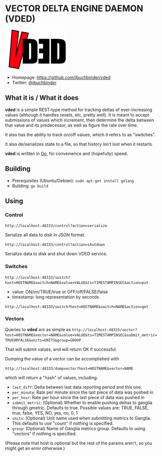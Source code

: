 # VECTOR DELTA ENGINE DAEMON (VDED)

![VDED](https://github.com/jbuchbinder/vded/raw/master/vded_logo.png)

* Homepage: https://github.com/jbuchbinder/vded
* Twitter: [@jbuchbinder](https://twitter.com/jbuchbinder)

## What it is / What it does

**vded** is a simple REST-type method for tracking deltas of
ever-increasing values (although it handles resets, etc, pretty well).
It is meant to accept submissions of values which increment, then
determine the delta between that value and its predecessor, as well as
figure the rate over time.

It also has the ability to track on/off values, which it refers to as
"switches".

It also de/serializes state to a file, so that history isn't lost when
it restarts.

**vded** is written in [Go](http://golang.org/), for
convenience and (hopefully) speed.

## Building

* Prerequisites (Ubuntu/Debian):
`sudo apt-get install golang`
* Building:
`go build`

## Using

### Control

`http://localhost:48333/control?action=serialize`

Serialize all data to disk in JSON format.

`http://localhost:48333/control?action=shutdown`

Serialize data to disk and shut down VDED service.

### Switches

`http://localhost:48333/switch?host=HOSTNAME&switch=NAME&value=VALUE&ts=TIMESTAMPINSEC&action=put`

* value: ON/on/TRUE/true or OFF/off/FALSE/false
* timestamp: long representation by seconds

`http://localhost:48333/switch?host=HOSTNAME&switch=NAME&action=get`

### Vectors

Queries to **vded** are as simple as
`http://localhost:48333/vector?host=HOSTNAME&vector=NAME&value=VALUE&ts=TIMESTAMPINSEC&submit_metric=TRUEORFALSE&units=UNITS&group=GROUP`

That will submit values, and will return OK if successful.

Dumping the value of a vector can be accomplished with

`http://localhost:48333/dumpvector?host=HOSTNAME&vector=NAME`

which will return a "hash" of values, including:

* `last_diff`: Delta between last data reporting period and this one.
* `per_minute`: Rate per minute since the last piece of data was pushed
   in
* `per_hour`: Rate per hour since the last piece of data was pushed in
* `submit_metric`: (Optional) Whether to enable pushing deltas to
   ganglia through gmetric. Defaults to true. Possible values are:
   TRUE, FALSE, true, false, YES, NO, yes, no, 0, 1
* `units`: (Optional) Unit name used when submitting metrics to Ganglia.
   This defaults to use "count" if nothing is specified.
* `group`: (Optional) Name of Ganglia metrics group. Defaults to using
   "vectors" if nothing is specified.

(Please note that host is optional but the rest of the params aren't, so
you might get an error otherwise.)


